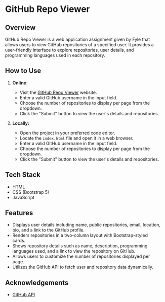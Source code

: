 # GitHub Repo Viewer

## Overview

GitHub Repo Viewer is a web application assignment given by Fyle that allows users to view GitHub repositories of a specified user. It provides a user-friendly interface to explore repositories, user details, and programming languages used in each repository.

## How to Use

1. **Online:**
   - Visit the [GitHub Repo Viewer](https://github-repo-viewer-fyle.netlify.app/) website.
   - Enter a valid GitHub username in the input field.
   - Choose the number of repositories to display per page from the dropdown.
   - Click the "Submit" button to view the user's details and repositories.

2. **Locally:**
   - Open the project in your preferred code editor.
   - Locate the `index.html` file and open it in a web browser.
   - Enter a valid GitHub username in the input field.
   - Choose the number of repositories to display per page from the dropdown.
   - Click the "Submit" button to view the user's details and repositories.

## Tech Stack

- HTML
- CSS (Bootstrap 5)
- JavaScript

## Features

- Displays user details including name, public repositories, email, location, bio, and a link to the GitHub profile.
- Renders repositories in a two-column layout with Bootstrap-styled cards.
- Shows repository details such as name, description, programming languages used, and a link to view the repository on GitHub.
- Allows users to customize the number of repositories displayed per page.
- Utilizes the GitHub API to fetch user and repository data dynamically.

## Acknowledgements

- [GitHub API](https://developer.github.com/v3/)


